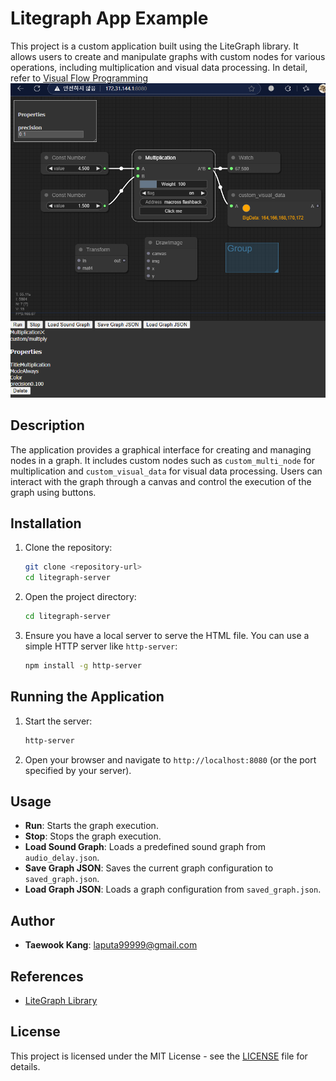 # Litegraph App Example

This project is a custom application built using the LiteGraph library. It allows users to create and manipulate graphs with custom nodes for various operations, including multiplication and visual data processing. In detail, refer to [Visual Flow Programming](https://daddynkidsmakers.blogspot.com/2021/05/nodejs-visual-flow-programming.html)
<img src="https://github.com/mac999/litegraph-example/blob/main/img1.PNG?raw=true"></img>

## Description

The application provides a graphical interface for creating and managing nodes in a graph. It includes custom nodes such as `custom_multi_node` for multiplication and `custom_visual_data` for visual data processing. Users can interact with the graph through a canvas and control the execution of the graph using buttons.

## Installation

1. Clone the repository:
    ```sh
    git clone <repository-url>
    cd litegraph-server
    ```

2. Open the project directory:
    ```sh
    cd litegraph-server
    ```

3. Ensure you have a local server to serve the HTML file. You can use a simple HTTP server like `http-server`:
    ```sh
    npm install -g http-server
    ```
    
## Running the Application

1. Start the server:
    ```sh
    http-server
    ```

2. Open your browser and navigate to `http://localhost:8080` (or the port specified by your server).

## Usage

- **Run**: Starts the graph execution.
- **Stop**: Stops the graph execution.
- **Load Sound Graph**: Loads a predefined sound graph from `audio_delay.json`.
- **Save Graph JSON**: Saves the current graph configuration to `saved_graph.json`.
- **Load Graph JSON**: Loads a graph configuration from `saved_graph.json`.

## Author

- **Taewook Kang**: laputa99999@gmail.com

## References

- [LiteGraph Library](https://github.com/jagenjo/litegraph.js)

## License

This project is licensed under the MIT License - see the [LICENSE](LICENSE) file for details.
